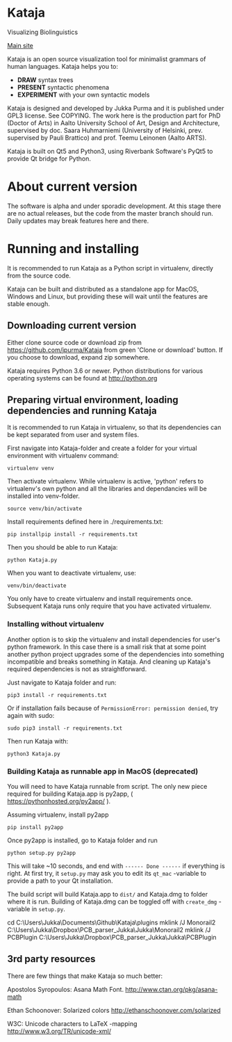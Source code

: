# Kataja

Visualizing Biolinguistics

[Main site](http://www.kataja.purma.fi)

Kataja is an open source visualization tool for minimalist grammars of human languages. 
Kataja helps you to:

 - **DRAW** syntax trees
 - **PRESENT** syntactic phenomena
 - **EXPERIMENT** with your own syntactic models


Kataja is designed and developed by Jukka Purma and it is published under GPL3 license. See COPYING.
The work here is the production part for PhD (Doctor of Arts) in Aalto University School of Art, Design and Architecture, supervised by doc. Saara Huhmarniemi (University of Helsinki, prev. supervised by Pauli Brattico) and prof. Teemu Leinonen (Aalto ARTS). 

Kataja is built on Qt5 and Python3, using Riverbank Software's PyQt5 to provide Qt bridge for Python.

# About current version

The software is alpha and under sporadic development. At this stage there are no actual releases, but the code from the master branch should run. Daily updates may break features here and there.  

# Running and installing

It is recommended to run Kataja as a Python script in virtualenv, directly from the source code. 

Kataja can be built and distributed as a standalone app for MacOS, Windows and Linux, but providing these will wait until the features are stable enough.

## Downloading current version 

Either clone source code or download zip from https://github.com/jpurma/Kataja from green 'Clone or download' button. If you choose to download, expand zip somewhere.

Kataja requires Python 3.6 or newer. Python distributions for various operating systems can be found at http://python.org

## Preparing virtual environment, loading dependencies and running Kataja

It is recommended to run Kataja in virtualenv, so that its dependencies can be kept separated from user and system files.

First navigate into Kataja-folder and create a folder for your virtual environment with virtualenv command:

    virtualenv venv

Then activate virtualenv. While virtualenv is active, 'python' refers to virtualenv's own python and all the libraries and dependancies will be installed into venv-folder.

    source venv/bin/activate

Install requirements defined here in ./requirements.txt:

    pip installpip install -r requirements.txt

Then you should be able to run Kataja:

    python Kataja.py

When you want to deactivate virtualenv, use:

    venv/bin/deactivate

You only have to create virtualenv and install requirements once. Subsequent Kataja runs only require that you have activated virtualenv.


### Installing without virtualenv ###

Another option is to skip the virtualenv and install dependencies for user's python framework. In this case there is a small risk that at some point another python project upgrades some of the dependencies into something incompatible and breaks something in Kataja. And cleaning up Kataja's required dependencies is not as straightforward.

Just navigate to Kataja folder and run:

    pip3 install -r requirements.txt
    
Or if installation fails because of `PermissionError: permission denied`, try again with sudo:

    sudo pip3 install -r requirements.txt

Then run Kataja with:

    python3 Kataja.py


### Building Kataja as runnable app in MacOS (deprecated)

You will need to have Kataja runnable from script. The only new piece required for building Kataja.app is py2app, ( https://pythonhosted.org/py2app/ ).

Assuming virtualenv, install py2app 
  
    pip install py2app
    

Once py2app is installed, go to Kataja folder and run 

    python setup.py py2app
    
This will take ~10 seconds, and end with `------ Done ------` if everything is right. At first try, it `setup.py` may ask you to edit its `qt_mac` -variable to provide a path to your Qt installation.

The build script will build Kataja.app to `dist/` and Kataja.dmg to folder where it is run. Building of Kataja.dmg can be toggled off with `create_dmg` -variable in `setup.py`. 

cd C:\Users\Jukka\Documents\Github\Kataja\plugins
mklink /J Monorail2 C:\Users\Jukka\Dropbox\PCB_parser_Jukka\Jukka\Monorail2
mklink /J PCBPlugin C:\Users\Jukka\Dropbox\PCB_parser_Jukka\Jukka\PCBPlugin

 
3rd party resources
-------------------

There are few things that make Kataja so much better:

Apostolos Syropoulos: Asana Math Font.
http://www.ctan.org/pkg/asana-math

Ethan Schoonover: Solarized colors 
http://ethanschoonover.com/solarized

W3C: Unicode characters to LaTeX -mapping
http://www.w3.org/TR/unicode-xml/ 
